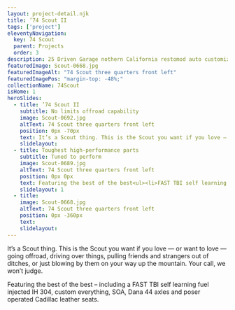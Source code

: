 ```yaml
---
layout: project-detail.njk
title: ’74 Scout II
tags: ['project']
eleventyNavigation:
  key: 74 Scout
  parent: Projects
  order: 3
description: 25 Driven Garage nothern California restomod auto customization and repair shop
featuredImage: Scout-0668.jpg
featuredImageAlt: "74 Scout three quarters front left"
featuredImagePos: "margin-top: -48%;"
collectionName: 74Scout
isHome: 1
heroSlides:
  - title: ’74 Scout II
    subtitle: No limits offroad capability
    image: Scout-0692.jpg
    altText: 74 Scout three quarters front left
    position: 0px -70px
    text: It’s a Scout thing. This is the Scout you want if you love — or want to love — going offroad, driving over things, pulling friends and strangers out of ditches, or just blowing by them on your way up the mountain. Your call, we won’t judge.
    slidelayout:
  - title: Toughest high-performance parts
    subtitle: Tuned to perform
    image: Scout-0689.jpg
    altText: 74 Scout three quarters front left
    position: 0px 0px
    text: Featuring the best of the best<ul><li>FAST TBI self learning fuel injected IH 304</li><li>custom everything</li><li>SOA</li><li>Dana 44 axles</li><li>poser operated Cadillac leather seats</li></ul>
    slidelayout: 1
  - title:
    image: Scout-0668.jpg
    altText: 74 Scout three quarters front left
    position: 0px -360px
    text:
    slidelayout:
---
```



It’s a Scout thing. This is the Scout you want if you love — or want to love — going offroad, driving over things, pulling friends and strangers out of ditches, or just blowing by them on your way up the mountain. Your call, we won’t judge.

Featuring the best of the best – including a FAST TBI self learning fuel injected IH 304, custom everything, SOA, Dana 44 axles and poser operated Cadillac leather seats.